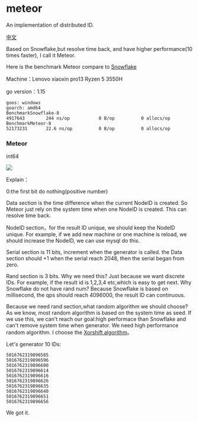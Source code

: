 # meteor
An implementation of distributed ID.

[中文](https://github.com/TheFutureIsOurs/meteor/blob/master/README-ZH.md)

Based on Snowflake,but resolve time back, and have higher performance(10 times faster), I call it Meteor.

Here is the benchmark Meteor compare to [Snowflake](https://github.com/TheFutureIsOurs/learncode/blob/master/snow/snow.go)

Machine：Lenovo xiaoxin pro13 Ryzen 5 3550H

go version：1.15

	goos: windows
	goarch: amd64
	BenchmarkSnowflake-8
	4917643	       244 ns/op	       0 B/op	       0 allocs/op
	BenchmarkMeteor-8
	52173231	   22.6 ns/op	       0 B/op	       0 allocs/op



### Meteor


int64



![](http://www.imflybird.cn/static/img/2020/meteor-en.png)

Explain：

0:the first bit do nothing(positive number)

Data section is the time difference when the current NodeID is created. So Meteor just rely on the system time when one NodeID is created. This can resolve time back.

NodeID section，for the result ID unique, we should keep the NodeID unique. For example, if we add new machine or one machine is reload, we should increase the NodeID, we can use mysql do this.

Serial section is 11 bits, increment when the generator is called. the Data section should +1 when the serial reach 2048,
then the serial began from zero.

Rand section is 3 bits. Why we need this? Just because we want discrete IDs. For example, if the result id is 1,2,3,4 etc,which is easy to get next. Why Snowflake do not have rand num? Because Snowflake is based on millisecond, the qps should reach 4096000, the result ID can continuous.

Because we need rand section,what random algorithm we should choose? As we know, most random algorithm is based on the system time as seed. If we use this, we can't reach our goal:high performace than Snowflake and can't remove system time when generator. We need high performance random algorithm. I choose the [Xorshift algorithm](https://en.wikipedia.org/wiki/Xorshift)。

Let's generator 10 IDs:

	5016762319896585
	5016762319896596
	5016762319896600
	5016762319896614
	5016762319896616
	5016762319896626
	5016762319896635
	5016762319896640
	5016762319896651
	5016762319896656

We got it.

